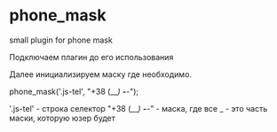 # phone_mask
small plugin for phone mask

Подключаем плагин до его использования <script src="phone_mask.min.js"></script>

Далее инициализируем маску где необходимо.

phone_mask('.js-tel', "+38 (___) ___-__-__");

'.js-tel' - строка селектор
"+38 (___) ___-__-__" - маска,
где все _ - это часть маски, которую юзер будет
